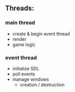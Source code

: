 ## Threads:

### main thread
- create & begin event thread
- render
- game logic

### event thread
- initialize SDL
- poll events
- manage windows
    - creation / destruction